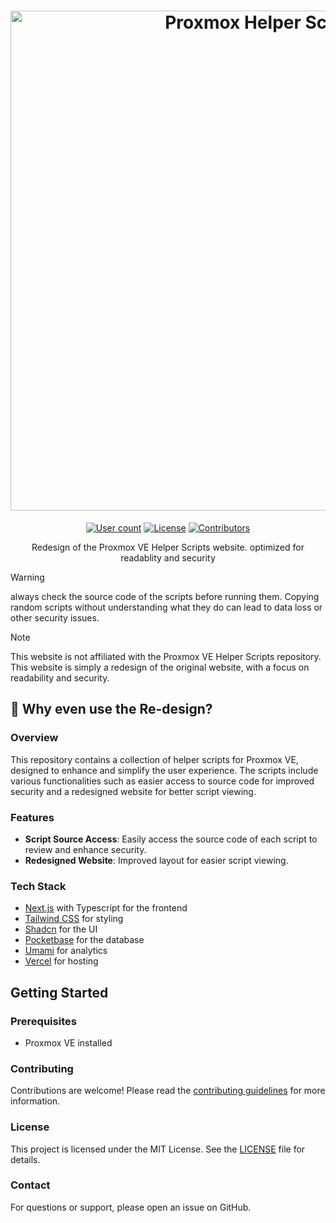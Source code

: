 <h1 align="center">
  <a href="https://proxmove-scripts.com" target="_blank"><img src="https://proxmove-scripts.com/defaultimg.png" alt="Proxmox Helper Scripts" width="800"></a>
</h1>

<p align="center">
    <a href="https://proxmove-scripts.com/"><img alt="User count" src="https://img.shields.io/badge/Weekly_Users-3000-blue?style=for-the-badge&color=1A91FF"/></a>
    <a href="https://github.com/BramSuurdje/proxmox-helper-scripts/blob/main/LICENSE"><img alt="License" src="https://img.shields.io/github/license/BramSuurdje/proxmox-helper-scripts?style=for-the-badge&logo=github&color=1A91FF"/></a>
    <a href="https://github.com/BramSuurdje/proxmox-helper-scripts/graphs/contributors"><img alt="Contributors" src="https://img.shields.io/github/contributors/BramSuurdje/proxmox-helper-scripts?style=for-the-badge&color=1A91FF" /></a>
  </p>

  <p align="center">Redesign of the Proxmox VE Helper Scripts website. optimized for readablity and security</p>

> [!WARNING]
> always check the source code of the scripts before running them. Copying random scripts without understanding what they do can lead to data loss or other security issues.

> [!NOTE]
> This website is not affiliated with the Proxmox VE Helper Scripts repository. This website is simply a redesign of the original website, with a focus on readability and security.

## 👀 Why even use the Re-design?

### Overview

This repository contains a collection of helper scripts for Proxmox VE, designed to enhance and simplify the user experience. The scripts include various functionalities such as easier access to source code for improved security and a redesigned website for better script viewing.

### Features

- **Script Source Access**: Easily access the source code of each script to review and enhance security.
- **Redesigned Website**: Improved layout for easier script viewing.

### Tech Stack
- [Next.js](https://nextjs.org/) with Typescript for the frontend
- [Tailwind CSS](https://tailwindcss.com/) for styling
- [Shadcn](https://ui.shadcn.com/) for the UI
- [Pocketbase](https://pocketbase.io/) for the database
- [Umami](https://umami.is/) for analytics
- [Vercel](https://vercel.com/) for hosting

## Getting Started

### Prerequisites

- Proxmox VE installed

### Contributing

Contributions are welcome! Please read the [contributing guidelines](CONTRIBUTING.md) for more information.

### License

This project is licensed under the MIT License. See the [LICENSE](LICENSE) file for details.

### Contact

For questions or support, please open an issue on GitHub.
